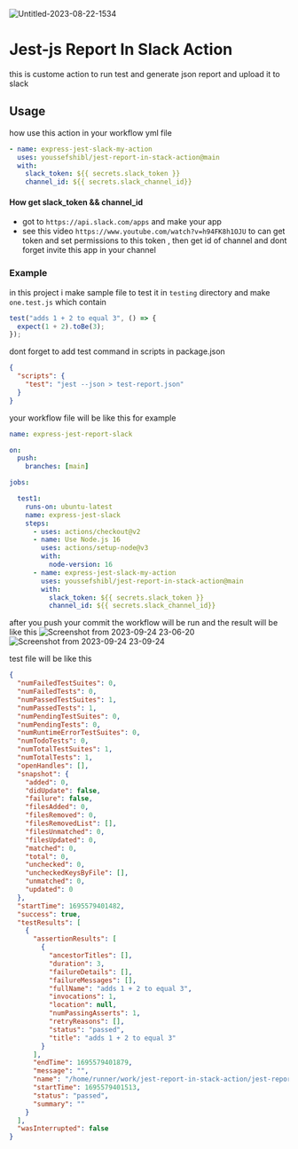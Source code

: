 ![Untitled-2023-08-22-1534](https://github.com/youssefshibl/jest-report-in-stack-action/assets/63800183/0da18e01-0768-4966-a63e-064db821846a)

# Jest-js Report In Slack Action

this is custome action to run test and generate json report and upload it to slack

## Usage

how use this action in your workflow yml file

```yaml
- name: express-jest-slack-my-action
  uses: youssefshibl/jest-report-in-stack-action@main
  with:
    slack_token: ${{ secrets.slack_token }}
    channel_id: ${{ secrets.slack_channel_id}}
```

#### How get slack_token && channel_id

- got to `https://api.slack.com/apps` and make your app
- see this video `https://www.youtube.com/watch?v=h94FK8h1OJU` to can get token and set permissions to this token , then get id of channel and dont forget invite this app in your channel

### Example

in this project i make sample file to test it in `testing` directory and make `one.test.js` which contain

```js
test("adds 1 + 2 to equal 3", () => {
  expect(1 + 2).toBe(3);
});
```

dont forget to add test command in scripts in package.json

```json
{
  "scripts": {
    "test": "jest --json > test-report.json"
  }
}
```

your workflow file will be like this for example

```yaml
name: express-jest-report-slack

on:
  push:
    branches: [main]

jobs:

  test1:
    runs-on: ubuntu-latest
    name: express-jest-slack
    steps:
      - uses: actions/checkout@v2
      - name: Use Node.js 16
        uses: actions/setup-node@v3
        with:
          node-version: 16
      - name: express-jest-slack-my-action
        uses: youssefshibl/jest-report-in-stack-action@main
        with:
          slack_token: ${{ secrets.slack_token }}
          channel_id: ${{ secrets.slack_channel_id}}

```
after you push your commit the workflow will be run and the result will be like this
![Screenshot from 2023-09-24 23-06-20](https://github.com/youssefshibl/jest-report-in-stack-action/assets/63800183/c109b9ce-7b9a-46a1-a935-ad2962882806)
![Screenshot from 2023-09-24 23-09-24](https://github.com/youssefshibl/jest-report-in-stack-action/assets/63800183/2db9d233-86d8-4bef-a332-a3589936eada)

test file will be like this 
```json
{
  "numFailedTestSuites": 0,
  "numFailedTests": 0,
  "numPassedTestSuites": 1,
  "numPassedTests": 1,
  "numPendingTestSuites": 0,
  "numPendingTests": 0,
  "numRuntimeErrorTestSuites": 0,
  "numTodoTests": 0,
  "numTotalTestSuites": 1,
  "numTotalTests": 1,
  "openHandles": [],
  "snapshot": {
    "added": 0,
    "didUpdate": false,
    "failure": false,
    "filesAdded": 0,
    "filesRemoved": 0,
    "filesRemovedList": [],
    "filesUnmatched": 0,
    "filesUpdated": 0,
    "matched": 0,
    "total": 0,
    "unchecked": 0,
    "uncheckedKeysByFile": [],
    "unmatched": 0,
    "updated": 0
  },
  "startTime": 1695579401482,
  "success": true,
  "testResults": [
    {
      "assertionResults": [
        {
          "ancestorTitles": [],
          "duration": 3,
          "failureDetails": [],
          "failureMessages": [],
          "fullName": "adds 1 + 2 to equal 3",
          "invocations": 1,
          "location": null,
          "numPassingAsserts": 1,
          "retryReasons": [],
          "status": "passed",
          "title": "adds 1 + 2 to equal 3"
        }
      ],
      "endTime": 1695579401879,
      "message": "",
      "name": "/home/runner/work/jest-report-in-stack-action/jest-report-in-stack-action/testing/one.test.js",
      "startTime": 1695579401513,
      "status": "passed",
      "summary": ""
    }
  ],
  "wasInterrupted": false
}
```
